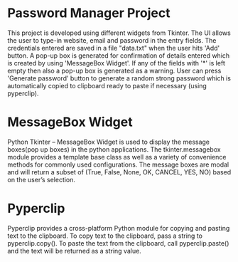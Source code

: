 # Password Manager Project
This project is developed using different widgets from Tkinter. The UI allows the user to type-in website, email and password in the entry fields. The credentials entered are saved in a file "data.txt" when the user hits 'Add' button. A pop-up box is generated for confirmation of details entered which is created by using 'MessageBox Widget'. If any of the fields with '*' is left empty then also a pop-up box is generated as a warning. User can press 'Generate password' button to generate a random strong password which is automatically copied to clipboard ready to paste if necessary (using pyperclip).


# MessageBox Widget
Python Tkinter – MessageBox Widget is used to display the message boxes(pop up boxes) in the python applications. The tkinter.messagebox module provides a template base class as well as a variety of convenience methods for commonly used configurations. The message boxes are modal and will return a subset of (True, False, None, OK, CANCEL, YES, NO) based on the user’s selection.

# Pyperclip
Pyperclip provides a cross-platform Python module for copying and pasting text to the clipboard.
To copy text to the clipboard, pass a string to pyperclip.copy(). To paste the text from the clipboard, call pyperclip.paste() and the text will be returned as a string value.
